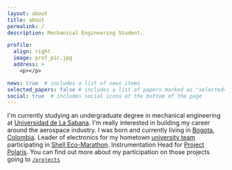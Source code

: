 ```yaml
---
layout: about
title: about
permalink: /
description: Mechanical Engineering Student.

profile:
  align: right
  image: prof_pic.jpg
  address: >
    <p></p>

news: true  # includes a list of news items
selected_papers: false # includes a list of papers marked as "selected={true}"
social: true  # includes social icons at the bottom of the page
---
```


I'm currently studying an undergraduate degree in mechanical engineering at [Universidad de La Sabana](https://www.unisabana.edu.co/). I'm really interested in building my career around the aerospace industry. I was born  and currently living in [Bogota](https://en.wikipedia.org/wiki/Bogot%C3%A1), [Colombia](https://en.wikipedia.org/wiki/Colombia ). Leader of electronics for my hometown [university team](https://www.instagram.com/unisabanaheronsev/) participating in [Shell Eco-Marathon](https://www.makethefuture.shell/en-gb/shell-eco-marathon). Instrumentation Head for [Project Polaris](http://www.arexcr.com/projects/polaris/). You can find out more about my participation on those projects going to [`/projects`](/al-folio/projects)
